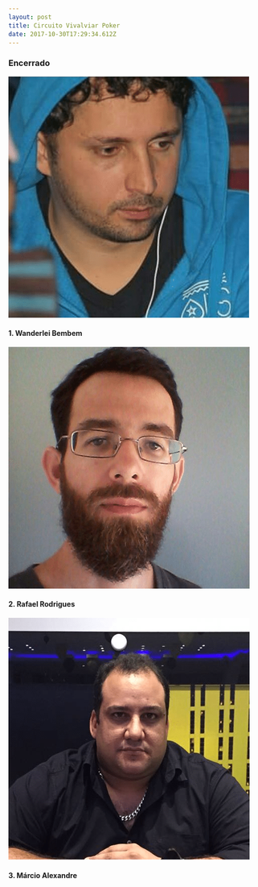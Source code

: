 ```yaml
---
layout: post
title: Circuito Vivalviar Poker
date: 2017-10-30T17:29:34.612Z
---
```

<div class="col-8">

<h3 class="center text-danger">Encerrado</h3>

<div class="team">

<div class="row">

<div class="col-md-5">

<div class="team-player">

<img src="/uploads/1_wanderlei_bembem.png" alt="1. Wanderlei Bembem" class="rounded-circle img-fluid img-raised">

<h4 class="title">1. Wanderlei Bembem</h4>

</div>

</div>

<div class="col-md-4">

<div class="team-player">

<img src="/uploads/2_rafael_rodrigues.png" alt="1. Wanderlei Bembem" class="rounded-circle img-fluid img-raised">

<h4 class="title">2. Rafael Rodrigues</h4>

</div>

</div>

<div class="col-md-3">

<div class="team-player">

<img src="/uploads/3_marcio_alexandre.png" alt="1. Wanderlei Bembem" class="rounded-circle img-fluid img-raised">

<h4 class="title">3. Márcio Alexandre</h4>

</div>

</div>





</div>

</div>

</div>

<!--<div class="col-8">

<h3>Ranking:</h3>

<table class="table table-bordered rank">

<thead>

<th>Nome</th>

<th>Pontos</th>

</thead>

<tbody>

<tr>

<td>Wanderlei Bembem</td>

<td>3965</td>

</tr>

<tr>

<td>Márcio Alexandre</td>

<td>3245</td>

</tr>

<tr>

<td>Rafael Rodrigues</td>

<td>3215</td>

</tr>

<tr>

<td>Marcelo Victor</td>

<td>3150</td>

</tr>

<tr>

<td>Luciano Ferreira</td>

<td>2995</td>

</tr>

<tr>

<td>Pedro Brito</td>

<td>2810</td>

</tr>

<tr>

<td>Maikon Hoshi</td>

<td>2790</td>

</tr>

<tr>

<td>André Caldas</td>

<td>2525</td>

</tr>

<tr>

<td>Djerson Alves</td>

<td>2430</td>

</tr>

<tr>

<td>Tiago Rocha</td>

<td>2340</td>

</tr>

<tr>

<td>Thiago Abdalla</td>

<td>2295</td>

</tr>

<tr>

<td>José Lucas</td>

<td>2165</td>

</tr>

<tr>

<td>Cleiton Ties</td>

<td>2140</td>

</tr>

<tr>

<td>Reidir de Melo</td>

<td>1970</td>

</tr>

<tr>

<td>Anderson Alves</td>

<td>1870</td>

</tr>

<tr>

<td>Renê Pereira</td>

<td>1855</td>

</tr>

<tr>

<td>Gustavo Soler</td>

<td>1830</td>

</tr>

<tr>

<td>Alexandre Fonseca</td>

<td>1800</td>

</tr>

<tr>

<td>Wesley Vieira</td>

<td>1730</td>

</tr>

<tr>

<td>Walter Crudo</td>

<td>1675</td>

</tr>

<tr>

<td>Fabiano Chumann</td>

<td>1670</td>

</tr>

<tr>

<td>Miguel Angelo</td>

<td>1610</td>

</tr>

<tr>

<td>Cláudia Villarinho</td>

<td>1490</td>

</tr>

<tr>

<td>Rodrigo Maia</td>

<td>1470</td>

</tr>

<tr>

<td>Paulo Oliveira</td>

<td>1460</td>

</tr>

<tr>

<td>Fábio Rödel</td>

<td>1455</td>

</tr>

<tr>

<td>Cláudio Humberto</td>

<td>1435</td>

</tr>

<tr>

<td>Erigon Wesley</td>

<td>1390</td>

</tr>

<tr>

<td>Diego Braido</td>

<td>1370</td>

</tr>

<tr>

<td>Guilherme Isac</td>

<td>1220</td>

</tr>

<tr>

<td>Miguel Bueno</td>

<td>1195</td>

</tr>

<tr>

<td>Ricardo Vales</td>

<td>1130</td>

</tr>

<tr>

<td>Daniel Santos</td>

<td>1115</td>

</tr>

<tr>

<td>Jean Pierre</td>

<td>1070</td>

</tr>

<tr>

<td>Leandro Freitas</td>

<td>1025</td>

</tr>

<tr>

<td>Jhonathan Ribeiro</td>

<td>1000</td>

</tr>

<tr>

<td>André Tavares</td>

<td>955</td>

</tr>

<tr>

<td>Jessé David</td>

<td>890</td>

</tr>

<tr>

<td>Jair Constancio</td>

<td>870</td>

</tr>

<tr>

<td>Danilo Arenales</td>

<td>800</td>

</tr>

<tr>

<td>Fábio Augusto</td>

<td>780</td>

</tr>

<tr>

<td>Álvaro Neves</td>

<td>770</td>

</tr>

<tr>

<td>Laerte Valadares</td>

<td>750</td>

</tr>

<tr>

<td>Geofran Martins</td>

<td>750</td>

</tr>

<tr>

<td>Jorge Andrade</td>

<td>730</td>

</tr>

<tr>

<td>Felipe Silva</td>

<td>720</td>

</tr>

<tr>

<td>Guilherme Ramos</td>

<td>700</td>

</tr>

<tr>

<td>Leandro Ferreira</td>

<td>700</td>

</tr>

<tr>

<td>José Pedro</td>

<td>680</td>

</tr>

<tr>

<td>Fernando Girodo</td>

<td>680</td>

</tr>

<tr>

<td>Deividi Schwendler</td>

<td>680</td>

</tr>

<tr>

<td>Maurício Garrido</td>

<td>670</td>

</tr>

<tr>

<td>Lucas Gomes</td>

<td>650</td>

</tr>

<tr>

<td>Mateus Faria</td>

<td>640</td>

</tr>

<tr>

<td>Valber Torres</td>

<td>630</td>

</tr>

<tr>

<td>Luiz Ricardo</td>

<td>620</td>

</tr>

<tr>

<td>Emanuel Fernandez</td>

<td>620</td>

</tr>

<tr>

<td>Renan Santos</td>

<td>600</td>

</tr>

<tr>

<td>Sandro Gomes</td>

<td>580</td>

</tr>

<tr>

<td>Evandro Tirelo</td>

<td>580</td>

</tr>

<tr>

<td>Roney Nascimento</td>

<td>560</td>

</tr>

<tr>

<td>Willian Yagui</td>

<td>540</td>

</tr>

<tr>

<td>Luiz Athayde</td>

<td>535</td>

</tr>

<tr>

<td>Matheus Bavilacqua</td>

<td>520</td>

</tr>

<tr>

<td>Fabrício Silva</td>

<td>515</td>

</tr>

<tr>

<td>Jorge Gomes</td>

<td>510</td>

</tr>

<tr>

<td>Lucas Freitas</td>

<td>500</td>

</tr>

<tr>

<td>Neiva Junior</td>

<td>500</td>

</tr>

<tr>

<td>Caio Papalia</td>

<td>500</td>

</tr>

<tr>

<td>Adriano Simões</td>

<td>490</td>

</tr>

<tr>

<td>George Campos</td>

<td>490</td>

</tr>

<tr>

<td>Rafael Oliveira</td>

<td>480</td>

</tr>

<tr>

<td>Vinícius Beretens</td>

<td>480</td>

</tr>

<tr>

<td>Wandernilson Pereira</td>

<td>480</td>

</tr>

<tr>

<td>Tiago Purcino</td>

<td>480</td>

</tr>

<tr>

<td>Murilo Lopes</td>

<td>470</td>

</tr>

<tr>

<td>Rafael Faria</td>

<td>470</td>

</tr>

<tr>

<td>Silas Furlane</td>

<td>460</td>

</tr>

<tr>

<td>Billa Pires</td>

<td>450</td>

</tr>

<tr>

<td>Cristiano Alves</td>

<td>445</td>

</tr>

<tr>

<td>Lauriê Tournier</td>

<td>440</td>

</tr>

<tr>

<td>Anibal Espinoza</td>

<td>440</td>

</tr>

<tr>

<td>Tiago Turini</td>

<td>420</td>

</tr>

<tr>

<td>Vagner Nunes</td>

<td>420</td>

</tr>

<tr>

<td>Robson Vieira</td>

<td>420</td>

</tr>

<tr>

<td>Alexandre Batista</td>

<td>420</td>

</tr>

<tr>

<td>Rafael Pandolfo</td>

<td>410</td>

</tr>

<tr>

<td>ítalo Yuri</td>

<td>400</td>

</tr>

<tr>

<td>Fernando Felito</td>

<td>390</td>

</tr>

<tr>

<td>Pablo Rey</td>

<td>390</td>

</tr>

<tr>

<td>Ricardo Mendes</td>

<td>390</td>

</tr>

<tr>

<td>Wagner Moreira</td>

<td>360</td>

</tr>

<tr>

<td>Cunha Neto</td>

<td>350</td>

</tr>

<tr>

<td>Gabriel Abud</td>

<td>350</td>

</tr>

<tr>

<td>Leonardo Guimarães</td>

<td>340</td>

</tr>

<tr>

<td>Gabriel Rigon</td>

<td>330</td>

</tr>

<tr>

<td>Ronaldo Mansur</td>

<td>330</td>

</tr>

<tr>

<td>Matheus Bacellar</td>

<td>330</td>

</tr>

<tr>

<td>Paulo Rodrigo</td>

<td>320</td>

</tr>

<tr>

<td>João Victor</td>

<td>310</td>

</tr>

<tr>

<td>Poker Mundial</td>

<td>310</td>

</tr>

<tr>

<td>Thesco Silva</td>

<td>310</td>

</tr>

<tr>

<td>Luann Fylippe</td>

<td>310</td>

</tr>

<tr>

<td>Hewerton Castilho</td>

<td>300</td>

</tr>

<tr>

<td>Emerson Souza</td>

<td>290</td>

</tr>

<tr>

<td>Michel Henrique</td>

<td>290</td>

</tr>

<tr>

<td>Wesley Bisineli</td>

<td>290</td>

</tr>

<tr>

<td>Renan Brumatti</td>

<td>290</td>

</tr>

<tr>

<td>Alex Bueno</td>

<td>290</td>

</tr>

<tr>

<td>Thiago Sandoval</td>

<td>260</td>

</tr>

<tr>

<td>Marcos Simões</td>

<td>250</td>

</tr>

<tr>

<td>Mario Ruy</td>

<td>250</td>

</tr>

<tr>

<td>Fernando Araújo</td>

<td>250</td>

</tr>

<tr>

<td>Renan Souza</td>

<td>250</td>

</tr>

<tr>

<td>Duberley Garrido</td>

<td>240</td>

</tr>

<tr>

<td>Francisco Nogueira</td>

<td>240</td>

</tr>

<tr>

<td>João Eduardo</td>

<td>230</td>

</tr>

<tr>

<td>Fernando Souza</td>

<td>220</td>

</tr>

<tr>

<td>Nilson Ribeiro</td>

<td>220</td>

</tr>

<tr>

<td>Leonardo Leal</td>

<td>220</td>

</tr>

<tr>

<td>Lucas Silva</td>

<td>210</td>

</tr>

<tr>

<td>Rosielle Torres</td>

<td>210</td>

</tr>

<tr>

<td>Vinícius Lima</td>

<td>210</td>

</tr>

<tr>

<td>Raílson Mendes</td>

<td>210</td>

</tr>

<tr>

<td>Bruno Batistela</td>

<td>200</td>

</tr>

<tr>

<td>Luiz Kliens</td>

<td>200</td>

</tr>

<tr>

<td>George Panciere</td>

<td>190</td>

</tr>

<tr>

<td>Marcos Paulo</td>

<td>190</td>

</tr>

<tr>

<td>Carlos Campos</td>

<td>190</td>

</tr>

<tr>

<td>Bebeto Altoé</td>

<td>190</td>

</tr>

<tr>

<td>Fabiana Oliveira</td>

<td>180</td>

</tr>

<tr>

<td>Anderson Luiz</td>

<td>180</td>

</tr>

<tr>

<td>Tamara Khouri</td>

<td>170</td>

</tr>

<tr>

<td>José Roberto</td>

<td>170</td>

</tr>

<tr>

<td>Bruno Morita</td>

<td>160</td>

</tr>

<tr>

<td>Régis Cypriano</td>

<td>160</td>

</tr>

<tr>

<td>Hamilton Borges</td>

<td>160</td>

</tr>

<tr>

<td>Lucas Carrero</td>

<td>160</td>

</tr>

<tr>

<td>Frank Mineiro</td>

<td>150</td>

</tr>

<tr>

<td>Rafael Cunha</td>

<td>130</td>

</tr>

<tr>

<td>Alan Paixão</td>

<td>130</td>

</tr>

<tr>

<td>Maurício Santos</td>

<td>130</td>

</tr>

<tr>

<td>Ystanrley José</td>

<td>120</td>

</tr>

<tr>

<td>Hugo Mendes</td>

<td>120</td>

</tr>

<tr>

<td>Edson Mastaioshi</td>

<td>120</td>

</tr>

<tr>

<td>Altair Moraes</td>

<td>120</td>

</tr>

<tr>

<td>Jeferson Cussolim</td>

<td>110</td>

</tr>

<tr>

<td>Armando Sbrissa</td>

<td>110</td>

</tr>

<tr>

<td>Guilherme Pinho</td>

<td>110</td>

</tr>

<tr>

<td>Bruno Matos</td>

<td>100</td>

</tr>

<tr>

<td>David Guilherme</td>

<td>100</td>

</tr>

<tr>

<td>Thiago José</td>

<td>100</td>

</tr>

<tr>

<td>Mayara Franciely</td>

<td>90</td>

</tr>

<tr>

<td>Éverson Nascimento</td>

<td>90</td>

</tr>

<tr>

<td>Frederico Fontana</td>

<td>90</td>

</tr>

<tr>

<td>Marcelo Zortea</td>

<td>80</td>

</tr>

<tr>

<td>Cledson Teixeira</td>

<td>70</td>

</tr>

<tr>

<td>Rogério Schneider</td>

<td>60</td>

</tr>

<tr>

<td>Igor Brito</td>

<td>60</td>

</tr>

<tr>

<td>Ramon Fonseca</td>

<td>50</td>

</tr>

<tr>

<td>Alexandre Faria</td>

<td>50</td>

</tr>

<tr>

<td>Hitalo Azine</td>

<td>50</td>

</tr>

<tr>

<td>Gregory Closs</td>

<td>40</td>

</tr>

<tr>

<td>Kaio Felipe</td>

<td>40</td>

</tr>

<tr>

<td>Junior Porcari</td>

<td>30</td>

</tr>

<tr>

<td>Bruno Soares</td>

<td>30</td>

</tr>

<tr>

<td>Alcione Barião</td>

<td>20</td>

</tr>

<tr>

<td>Filipe Santos</td>

<td>20</td>

</tr>

<tr>

<td>Adriano Zucolotto</td>

<td>10</td>

</tr>

</tbody>

</table>

</div>-->
